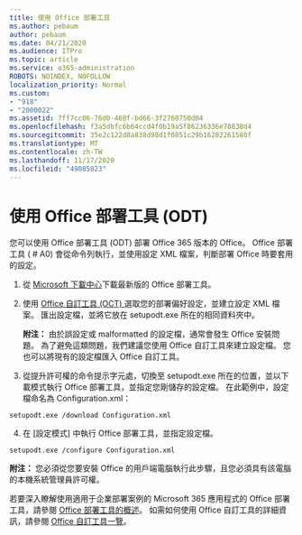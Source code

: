 ```yaml
---
title: 使用 Office 部署工具
ms.author: pebaum
author: pebaum
ms.date: 04/21/2020
ms.audience: ITPro
ms.topic: article
ms.service: o365-administration
ROBOTS: NOINDEX, NOFOLLOW
localization_priority: Normal
ms.custom:
- "918"
- "2000022"
ms.assetid: 7ff7cc06-76d0-468f-bd66-3f2760750d04
ms.openlocfilehash: f3a5dbfc6b64ccd4f0b19a5f86236336e78838d4
ms.sourcegitcommit: 35e2c122d8a838d98d1f0851c29b16282261580f
ms.translationtype: MT
ms.contentlocale: zh-TW
ms.lasthandoff: 11/17/2020
ms.locfileid: "49085823"
---
```

# <a name="using-the-office-deployment-tool-odt"></a>使用 Office 部署工具 (ODT) 

您可以使用 Office 部署工具 (ODT) 部署 Office 365 版本的 Office。 Office 部署工具 ( # A0) 會從命令列執行，並使用設定 XML 檔案，判斷部署 Office 時要套用的設定。
  
1. 從 [Microsoft 下載中心](https://go.microsoft.com/fwlink/p/?LinkID=626065)下載最新版的 Office 部署工具。

2. 使用 [Office 自訂工具 (OCT) ](https://config.office.com) 選取您的部署偏好設定，並建立設定 XML 檔案。 匯出設定檔，並將它放在 setupodt.exe 所在的相同資料夾中。

    **附注：** 由於誤設定或 malformatted 的設定檔，通常會發生 Office 安裝問題。 為了避免這類問題，我們建議您使用 Office 自訂工具來建立設定檔。 您也可以將現有的設定檔匯入 Office 自訂工具。

3. 從提升許可權的命令提示字元處，切換至 setupodt.exe 所在的位置，並以下載模式執行 Office 部署工具，並指定您剛儲存的設定檔。 在此範例中，設定檔命名為 Configuration.xml：

```setupodt.exe /download Configuration.xml```

4. 在 [設定模式] 中執行 Office 部署工具，並指定設定檔。

```setupodt.exe /configure Configuration.xml```

**附注：** 您必須從您要安裝 Office 的用戶端電腦執行此步驟，且您必須具有該電腦的本機系統管理員許可權。

若要深入瞭解使用適用于企業部署案例的 Microsoft 365 應用程式的 Office 部署工具，請參閱 [Office 部署工具的概述](https://docs.microsoft.com/deployoffice/overview-office-deployment-tool)。 如需如何使用 Office 自訂工具的詳細資訊，請參閱 [Office 自訂工具一覽](https://docs.microsoft.com/DeployOffice/overview-of-the-office-customization-tool-for-click-to-run)。

